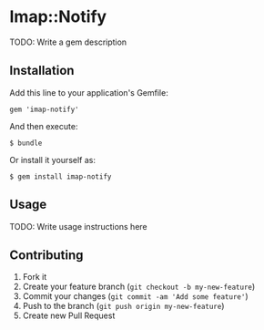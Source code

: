 # Imap::Notify

TODO: Write a gem description

## Installation

Add this line to your application's Gemfile:

    gem 'imap-notify'

And then execute:

    $ bundle

Or install it yourself as:

    $ gem install imap-notify

## Usage

TODO: Write usage instructions here

## Contributing

1. Fork it
2. Create your feature branch (`git checkout -b my-new-feature`)
3. Commit your changes (`git commit -am 'Add some feature'`)
4. Push to the branch (`git push origin my-new-feature`)
5. Create new Pull Request
